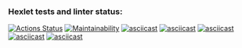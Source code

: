 ### Hexlet tests and linter status:
[![Actions Status](https://github.com/AnnaKozlova0107/backend-project-lvl1/workflows/hexlet-check/badge.svg)](https://github.com/AnnaKozlova0107/backend-project-lvl1/actions)
[![Maintainability](https://api.codeclimate.com/v1/badges/a99a88d28ad37a79dbf6/maintainability)](https://codeclimate.com/github/codeclimate/codeclimate/maintainabiliy)
[![asciicast](https://asciinema.org/a/wKZLWfDRXqeaZQCUZf87Q2bLU.svg)](https://asciinema.org/a/wKZLWfDRXqeaZQCUZf87Q2bLU)
[![asciicast](https://asciinema.org/a/8DmNol1Zhy5FL9nIOeZ7TKHP2.svg)](https://asciinema.org/a/8DmNol1Zhy5FL9nIOeZ7TKHP2)
[![asciicast](https://asciinema.org/a/EHEzhooofBLEq4XWs7OSx8EOC.svg)](https://asciinema.org/a/EHEzhooofBLEq4XWs7OSx8EOC)
[![asciicast](https://asciinema.org/a/k300INvd1IWVUVDriBbToXyON.svg)](https://asciinema.org/a/k300INvd1IWVUVDriBbToXyON)
[![asciicast](https://asciinema.org/a/gDT1TgbJb0vWiSPa1k1vU9GL5.svg)](https://asciinema.org/a/gDT1TgbJb0vWiSPa1k1vU9GL5)